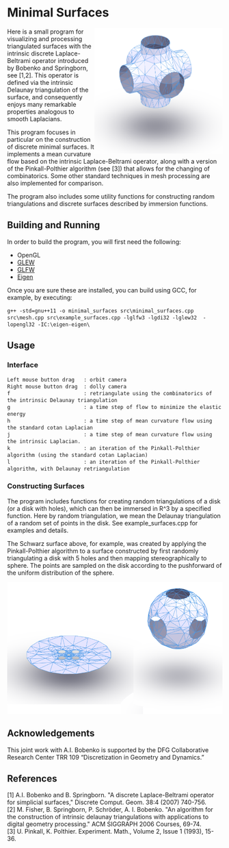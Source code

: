 # Minimal Surfaces
<img align="right" width="300" src="https://github.com/LittleBadger/MinimalSurfaces/blob/master/PSurface.png">

Here is a small program for visualizing and processing triangulated surfaces with the intrinsic discrete Laplace-Beltrami operator introduced by Bobenko and Springborn, see [1,2]. This operator is defined via the intrinsic Delaunay triangulation of the surface, and consequently enjoys many remarkable properties analogous to smooth Laplacians.

This program focuses in particular on the construction of discrete minimal surfaces. It implements a mean curvature flow based on the intrinsic Laplace-Beltrami operator, along with a version of the Pinkall-Polthier algorithm (see [3]) that allows for the changing of combinatorics. Some other standard techniques in mesh processing are also implemented for comparison.

The program also includes some utility functions for constructing random triangulations and discrete surfaces described by immersion functions.







## Building and Running
In order to build the program, you will first need the following:
* OpenGL
* [GLEW](http://glew.sourceforge.net)
* [GLFW](http://www.glfw.org)
* [Eigen](http://eigen.tuxfamily.org/)




Once you are sure these are installed, you can build using GCC, for example, by executing:

```
g++ -std=gnu++11 -o minimal_surfaces src\minimal_surfaces.cpp src\mesh.cpp src\example_surfaces.cpp -lglfw3 -lgdi32 -lglew32  -lopengl32 -IC:\eigen-eigen\
```

## Usage


### Interface
````
Left mouse button drag   : orbit camera
Right mouse button drag  : dolly camera
f                        : retriangulate using the combinatorics of the intrinsic Delaunay triangulation
g                        : a time step of flow to minimize the elastic energy
h                        : a time step of mean curvature flow using the standard cotan Laplacian
j                        : a time step of mean curvature flow using the intrinsic Laplacian.
k                        : an iteration of the Pinkall-Polthier algorithm (using the standard cotan Laplacian)
l                        : an iteration of the Pinkall-Polthier algorithm, with Delaunay retriangulation
````

### Constructing Surfaces


The program includes functions for creating random triangulations of a disk (or a disk with holes), which can then be immersed in R^3 by a specified function. Here by random triangulation, we mean the Delaunay triangulation of a random set of points in the disk. See example_surfaces.cpp for examples and details. 

The Schwarz surface above, for example, was created by applying the Pinkall-Polthier algorithm to a surface constructed by first randomly triangulating a disk with 5 holes and then mapping stereographically to sphere. The points are sampled on the disk according to the pushforward of the uniform distribution of the sphere.

<p align = "center">
<img width="600" src="https://github.com/LittleBadger/MinimalSurfaces/blob/master/mapping.png"> 
</p>


## Acknowledgements
This joint work with A.I. Bobenko is supported by the DFG Collaborative Research Center TRR 109 “Discretization in Geometry and Dynamics.”

## References
[1] A.I. Bobenko and B. Springborn. "A discrete Laplace-Beltrami operator for simplicial surfaces,"	Discrete Comput. Geom. 38:4 (2007) 740-756.\
[2] M. Fisher, B. Springborn, P. Schröder, A. I. Bobenko. "An algorithm for the construction of intrinsic delaunay triangulations with applications to digital geometry processing." ACM SIGGRAPH 2006 Courses, 69-74.\
[3] U. Pinkall, K. Polthier. Experiment. Math., Volume 2, Issue 1 (1993), 15-36.
